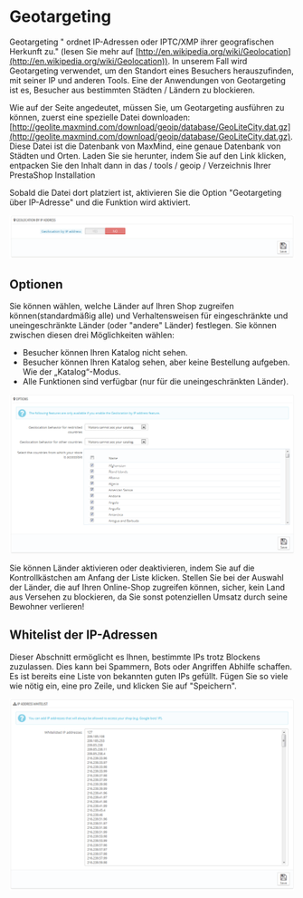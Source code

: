 # Geotargeting

Geotargeting " ordnet IP-Adressen oder IPTC/XMP ihrer geografischen Herkunft zu." (lesen Sie mehr auf [http://en.wikipedia.org/wiki/Geolocation](http://en.wikipedia.org/wiki/Geolocation)). In unserem Fall wird Geotargeting verwendet, um den Standort eines Besuchers herauszufinden, mit seiner IP und anderen Tools. Eine der Anwendungen von Geotargeting ist es, Besucher aus bestimmten Städten / Ländern zu blockieren.

Wie auf der Seite angedeutet, müssen Sie, um Geotargeting ausführen zu können, zuerst eine spezielle Datei downloaden: [http://geolite.maxmind.com/download/geoip/database/GeoLiteCity.dat.gz](http://geolite.maxmind.com/download/geoip/database/GeoLiteCity.dat.gz). Diese Datei ist die Datenbank von MaxMind, eine genaue Datenbank von Städten und Orten. Laden Sie sie herunter, indem Sie auf den Link klicken, entpacken Sie den Inhalt dann in das / tools / geoip / Verzeichnis Ihrer PrestaShop Installation

Sobald die Datei dort platziert ist, aktivieren Sie die Option "Geotargeting über IP-Adresse" und die Funktion wird aktiviert.

![](../../../.gitbook/assets/23789835.png)

## Optionen <a href="#geotargeting-optionen" id="geotargeting-optionen"></a>

Sie können wählen, welche Länder auf Ihren Shop zugreifen können(standardmäßig alle) und Verhaltensweisen für eingeschränkte und uneingeschränkte Länder (oder "andere" Länder) festlegen. Sie können zwischen diesen drei Möglichkeiten wählen:

* Besucher können Ihren Katalog nicht sehen.
* Besucher können Ihren Katalog sehen, aber keine Bestellung aufgeben. Wie der „Katalog“-Modus.
* Alle Funktionen sind verfügbar (nur für die uneingeschränkten Länder).

![](../../../.gitbook/assets/23789837.png)

Sie können Länder aktivieren oder deaktivieren, indem Sie auf die Kontrollkästchen am Anfang der Liste klicken. Stellen Sie bei der Auswahl der Länder, die auf Ihren Online-Shop zugreifen können, sicher, kein Land aus Versehen zu blockieren, da Sie sonst potenziellen Umsatz durch seine Bewohner verlieren!

## Whitelist der IP-Adressen <a href="#geotargeting-whitelistderip-adressen" id="geotargeting-whitelistderip-adressen"></a>

Dieser Abschnitt ermöglicht es Ihnen, bestimmte IPs trotz Blockens zuzulassen. Dies kann bei Spammern, Bots oder Angriffen Abhilfe schaffen. Es ist bereits eine Liste von bekannten guten IPs gefüllt. Fügen Sie so viele wie nötig ein, eine pro Zeile, und klicken Sie auf "Speichern".

![](../../../.gitbook/assets/23789839.png)
